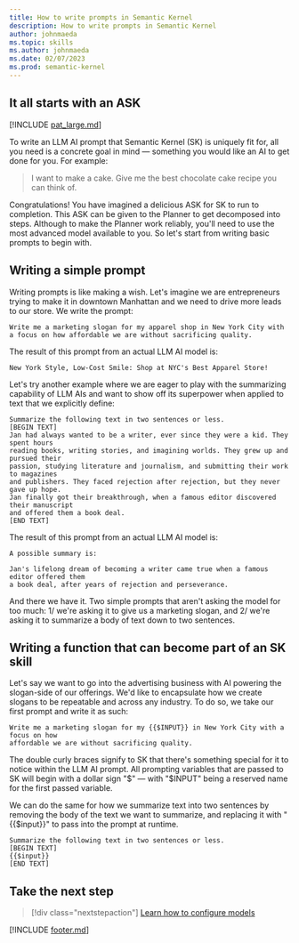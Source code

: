 ```yaml
---
title: How to write prompts in Semantic Kernel
description: How to write prompts in Semantic Kernel
author: johnmaeda
ms.topic: skills
ms.author: johnmaeda
ms.date: 02/07/2023
ms.prod: semantic-kernel
---
```

## It all starts with an ASK

[!INCLUDE [pat_large.md](../includes/pat_large.md)]

To write an LLM AI prompt that Semantic Kernel (SK) is uniquely fit for, all you need is a concrete goal in mind — something you would like an AI to get done for you. For example:

> I want to make a cake. Give me the best chocolate cake recipe you can think of.

Congratulations! You have imagined a delicious ASK for SK to run to completion. This ASK can be given to the Planner to get decomposed into steps. Although to make the Planner work reliably, you'll need to use the most advanced model available to you. So let's start from writing basic prompts to begin with.

## Writing a simple prompt

Writing prompts is like making a wish. Let's imagine we are entrepreneurs trying to make it in downtown Manhattan and we need to drive more leads to our store. We write the prompt:

```Plain-Prompt
Write me a marketing slogan for my apparel shop in New York City with a focus on how affordable we are without sacrificing quality.
```

The result of this prompt from an actual LLM AI model is:

```Model-Response
New York Style, Low-Cost Smile: Shop at NYC's Best Apparel Store!
```

Let's try another example where we are eager to play with the summarizing capability of LLM AIs and want to show off its superpower when applied to text that we explicitly define:

```Plain-Prompt
Summarize the following text in two sentences or less. 
[BEGIN TEXT]
Jan had always wanted to be a writer, ever since they were a kid. They spent hours
reading books, writing stories, and imagining worlds. They grew up and pursued their 
passion, studying literature and journalism, and submitting their work to magazines 
and publishers. They faced rejection after rejection, but they never gave up hope. 
Jan finally got their breakthrough, when a famous editor discovered their manuscript 
and offered them a book deal.
[END TEXT]
```

The result of this prompt from an actual LLM AI model is:

```Model-Response
A possible summary is:

Jan's lifelong dream of becoming a writer came true when a famous editor offered them 
a book deal, after years of rejection and perseverance.
```

And there we have it. Two simple prompts that aren't asking the model for too much: 1/ we're asking it to give us a marketing slogan, and 2/ we're asking it to summarize a body of text down to two sentences.

## Writing a function that can become part of an SK skill

Let's say we want to go into the advertising business with AI powering the 
slogan-side of our offerings. We'd like to encapsulate how we create slogans to be 
repeatable and across any industry. To do so, we take our first prompt and write it
as such:

```SK-Semantic-Function
Write me a marketing slogan for my {{$INPUT}} in New York City with a focus on how 
affordable we are without sacrificing quality.
```

The double curly braces signify to SK that there's something special for it to notice within the LLM AI prompt. All prompting variables that are passed to SK will begin with a dollar sign "$" — with "$INPUT" being a reserved name for the first passed variable. 

We can do the same for how we summarize text into two sentences by removing the body of the text we want to summarize, and replacing it with "{{$input}}" to pass into the prompt at runtime.

```SK-Semantic-
Summarize the following text in two sentences or less. 
[BEGIN TEXT]
{{$input}}
[END TEXT]
```

## Take the next step

> [!div class="nextstepaction"]
> [Learn how to configure models](configuremodels)

[!INCLUDE [footer.md](../includes/footer.md)]